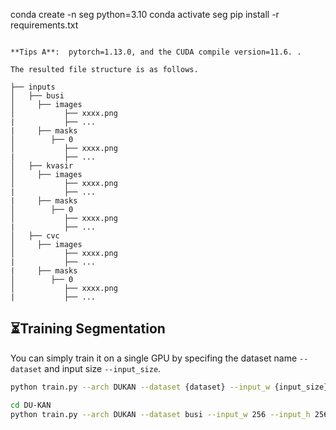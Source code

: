 
conda create -n seg python=3.10
conda activate seg 
pip install -r requirements.txt
```

**Tips A**:  pytorch=1.13.0, and the CUDA compile version=11.6. .

The resulted file structure is as follows.
```

```
├── inputs
│   ├── busi
│     ├── images
│           ├── xxxx.png
|           ├── ...
|     ├── masks
│        ├── 0
│           ├── xxxx.png
|           ├── ...
│   ├── kvasir
│     ├── images
│           ├── xxxx.png
|           ├── ...
|     ├── masks
│        ├── 0
│           ├── xxxx.png
|           ├── ...
│   ├── cvc
│     ├── images
│           ├── xxxx.png
|           ├── ...
|     ├── masks
│        ├── 0
│           ├── xxxx.png
|           ├── ...
```



## ⏳Training Segmentation 

You can simply train it on a single GPU by specifing the dataset name ```--dataset``` and input size ```--input_size```.
```bash
python train.py --arch DUKAN --dataset {dataset} --input_w {input_size} --input_h {input_size} --name {dataset}_DUKAN  --data_dir [YOUR_DATA_DIR]
```

```bash
cd DU-KAN
python train.py --arch DUKAN --dataset busi --input_w 256 --input_h 256 --name busi_DUKAN  --data_dir ./inputs
```

